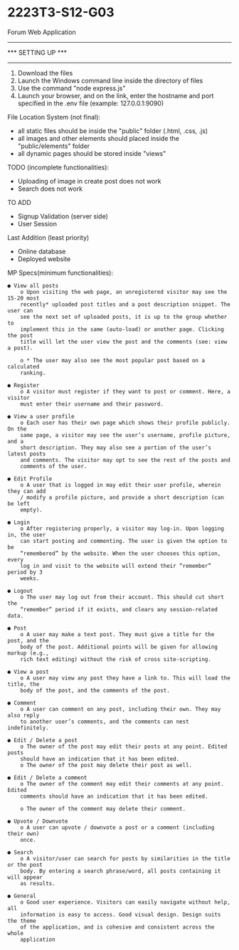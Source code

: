# 2223T3-S12-G03
Forum Web Application

******************
*** SETTING UP ***
******************

1. Download the files
2. Launch the Windows command line inside the directory of files
3. Use the command "node express.js"
4. Launch your browser, and on the link, enter the hostname and port specified in the .env file (example: 127.0.0.1:9090)


File Location System (not final):
 - all static files should be inside the "public" folder (.html, .css, .js)
 - all images and other elements should placed inside the "public/elements" folder
 - all dynamic pages should be stored inside "views"

TODO (incomplete functionalities):
- Uploading of image in create post does not work
- Search does not work

TO ADD
- Signup Validation (server side)
- User Session

Last Addition (least priority)
- Online database
- Deployed website

MP Specs(minimum functionalities):

    ● View all posts
        o Upon visiting the web page, an unregistered visitor may see the 15-20 most
        recently* uploaded post titles and a post description snippet. The user can
        see the next set of uploaded posts, it is up to the group whether to
        implement this in the same (auto-load) or another page. Clicking the post
        title will let the user view the post and the comments (see: view a post).

        o * The user may also see the most popular post based on a calculated
        ranking.

    ● Register
        o A visitor must register if they want to post or comment. Here, a visitor
        must enter their username and their password.

    ● View a user profile
        o Each user has their own page which shows their profile publicly. On the
        same page, a visitor may see the user’s username, profile picture, and a
        short description. They may also see a portion of the user’s latest posts
        and comments. The visitor may opt to see the rest of the posts and
        comments of the user.

    ● Edit Profile
        o A user that is logged in may edit their user profile, wherein they can add
        / modify a profile picture, and provide a short description (can be left
        empty).

    ● Login
        o After registering properly, a visitor may log-in. Upon logging in, the user
        can start posting and commenting. The user is given the option to be
        “remembered” by the website. When the user chooses this option, every
        log in and visit to the website will extend their “remember” period by 3
        weeks.

    ● Logout
        o The user may log out from their account. This should cut short the
        “remember” period if it exists, and clears any session-related data.

    ● Post
        o A user may make a text post. They must give a title for the post, and the
        body of the post. Additional points will be given for allowing markup (e.g.,
        rich text editing) without the risk of cross site-scripting.
        
    ● View a post
        o A user may view any post they have a link to. This will load the title, the
        body of the post, and the comments of the post.

    ● Comment
        o A user can comment on any post, including their own. They may also reply
        to another user’s comments, and the comments can nest indefinitely.

    ● Edit / Delete a post
        o The owner of the post may edit their posts at any point. Edited posts
        should have an indication that it has been edited.
        o The owner of the post may delete their post as well.

    ● Edit / Delete a comment
        o The owner of the comment may edit their comments at any point. Edited
        comments should have an indication that it has been edited.
        
        o The owner of the comment may delete their comment.

    ● Upvote / Downvote
        o A user can upvote / downvote a post or a comment (including their own)
        once.
        
    ● Search
        o A visitor/user can search for posts by similarities in the title or the post
        body. By entering a search phrase/word, all posts containing it will appear
        as results.

    ● General
        o Good user experience. Visitors can easily navigate without help, all
        information is easy to access. Good visual design. Design suits the theme
        of the application, and is cohesive and consistent across the whole
        application
